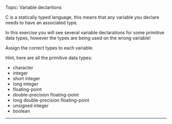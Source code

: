 Topic: Variable declartions

C is a statically typed language, this means that any variable you declare needs to have an associated type.

In this exercise you will see several variable declarations for some primitive data types, however the types are being used on the wrong variable!

Assign the correct types to each variable.

Hint, here are all the primitive data types: 
- character
- integer
- short integer
- long integer
- floating-point
- double-precision floating-point
- long double-precision floating-point
- unsigned integer
- boolean
----------------------------------------------------------------------
